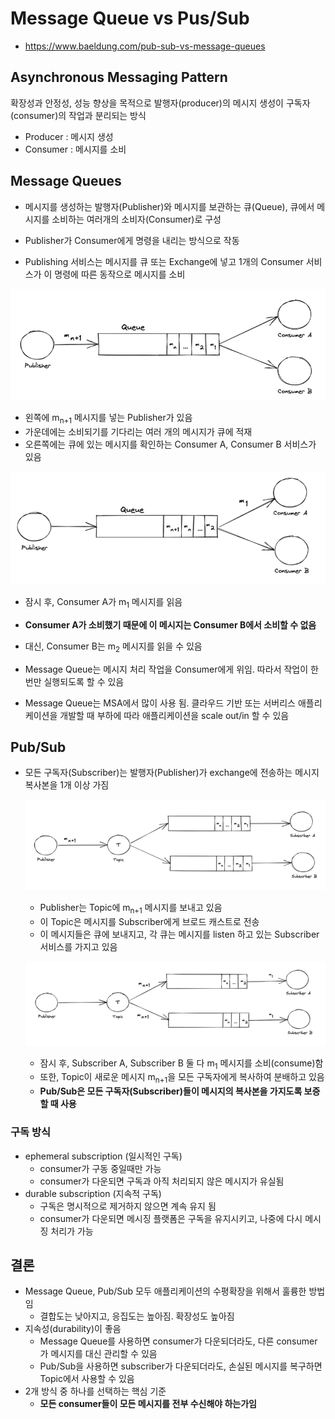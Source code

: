 # Message Queue vs Pus/Sub

- https://www.baeldung.com/pub-sub-vs-message-queues



## Asynchronous Messaging Pattern

 확장성과 안정성, 성능 향상을 목적으로 발행자(producer)의 메시지 생성이 구독자(consumer)의 작업과 분리되는 방식

- Producer : 메시지 생성
- Consumer : 메시지를 소비



## Message Queues

- 메시지를 생성하는 발행자(Publisher)와 메시지를 보관하는 큐(Queue),  큐에서 메시지를 소비하는 여러개의 소비자(Consumer)로 구성

-  Publisher가 Consumer에게 명령을 내리는 방식으로 작동

-  Publishing 서비스는 메시지를 큐 또는 Exchange에 넣고 1개의 Consumer 서비스가 이 명령에 따른 동작으로 메시지를 소비

  ![image-20240724233454044](./assets/image-20240724233454044.png)

  - 왼쪽에 m<sub>n+1</sub> 메시지를 넣는 Publisher가 있음
  - 가운데에는 소비되기를 기다리는 여러 개의 메시지가 큐에 적재
  - 오른쪽에는 큐에 있는 메시지를 확인하는 Consumer A, Consumer B 서비스가 있음

  ![image-20240724234059890](./assets/image-20240724234059890.png)

  - 잠시 후, Consumer A가 m<sub>1</sub> 메시지를 읽음

  - **Consumer A가 소비했기 때문에 이 메시지는 Consumer B에서 소비할 수 없음**

  - 대신, Consumer B는 m<sub>2</sub> 메시지를 읽을 수 있음

- Message Queue는 메시지 처리 작업을 Consumer에게 위임. 따라서 작업이 한 번만 실행되도록 할 수 있음
- Message Queue는 MSA에서 많이 사용 됨. 클라우드 기반 또는 서버리스 애플리케이션을 개발할 때 부하에 따라 애플리케이션을 scale out/in 할 수 있음





## Pub/Sub

- 모든 구독자(Subscriber)는 발행자(Publisher)가 exchange에 전송하는 메시지 복사본을 1개 이상 가짐

  ![image-20240724234458927](./assets/image-20240724234458927.png)

  - Publisher는 Topic에 m<sub>n+1</sub> 메시지를 보내고 있음
  - 이 Topic은 메시지를 Subscriber에게 브로드 캐스트로 전송
  - 이 메시지들은 큐에 보내지고, 각 큐는 메시지를 listen 하고 있는 Subscriber 서비스를 가지고 있음

  ![image-20240724235045271](./assets/image-20240724235045271.png)

  - 잠시 후, Subscriber A, Subscriber B 둘 다  m<sub>1</sub> 메시지를 소비(consume)함
  - 또한, Topic이 새로운 메시지 m<sub>n+1</sub>을 모든 구독자에게 복사하여 분배하고 있음
  - **Pub/Sub은 모든 구독자(Subscriber)들이 메시지의 복사본을 가지도록 보증할 때 사용**



### 구독 방식

- ephemeral subscription (일시적인 구독)
  - consumer가 구동 중일때만 가능
  - consumer가 다운되면 구독과 아직 처리되지 않은 메시지가 유실됨
- durable subscription (지속적 구독)
  - 구독은 명시적으로 제거하지 않으면 계속 유지 됨
  - consumer가 다운되면 메시징 플랫폼은 구독을 유지시키고, 나중에 다시 메시징 처리가 가능

### 

## 결론

- Message Queue, Pub/Sub 모두 애플리케이션의 수평확장을 위해서 훌륭한 방법임
  - 결합도는 낮아지고, 응집도는 높아짐. 확장성도 높아짐
- 지속성(durability)이 좋음
  - Message Queue를 사용하면 consumer가 다운되더라도, 다른 consumer가 메시지를 대신 관리할 수 있음
  - Pub/Sub을 사용하면 subscriber가 다운되더라도, 손실된 메시지를 복구하면 Topic에서 사용할 수 있음
- 2개 방식 중 하나를 선택하는 핵심 기준
  - **모든 consumer들이 모든 메시지를 전부 수신해야 하는가임**